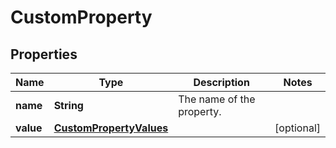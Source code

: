 
# CustomProperty

## Properties
Name | Type | Description | Notes
------------ | ------------- | ------------- | -------------
**name** | **String** | The name of the property. | 
**value** | [**CustomPropertyValues**](CustomPropertyValues.md) |  |  [optional]



